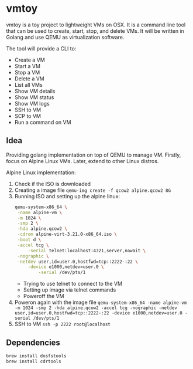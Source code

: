 # vmtoy

vmtoy is a toy project to lightweight VMs on OSX. It is a command line tool that can be used to create, start, stop, and delete VMs. It will be written in Golang and use QEMU as virtualization software.


The tool will provide a CLI to:
- Create a VM
- Start a VM
- Stop a VM
- Delete a VM
- List all VMs
- Show VM details
- Show VM status
- Show VM logs
- SSH to VM
- SCP to VM
- Run a command on VM


## Idea

Providing golang implementation on top of QEMU to manage VM. Firstly, focus on Alpine Linux VMs. Later, extend to other Linux distros.

Alpine Linux implementation:

1. Check if the ISO is downloaded
2. Creating a image file `qemu-img create -f qcow2 alpine.qcow2 8G`
3. Running ISO and setting up the alpine linux:
   ```bash
   qemu-system-x86_64 \
    -name alpine-vm \
    -m 1024 \
    -smp 2 \
    -hda alpine.qcow2 \
    -cdrom alpine-virt-3.21.0-x86_64.iso \
    -boot d \
    -accel tcg \
        -serial telnet:localhost:4321,server,nowait \
    -nographic \
    -netdev user,id=user.0,hostfwd=tcp::2222-:22 \
        -device e1000,netdev=user.0 \
            -serial /dev/pts/1
   ```
    - Trying to use telnet to connect to the VM
    - Setting up image via telnet commands
    - Poweroff the VM
4. Poweron again with the image file `qemu-system-x86_64 -name alpine-vm -m 1024 -smp 2 -hda alpine.qcow2 -accel tcg -nographic -netdev user,id=user.0,hostfwd=tcp::2222-:22 -device e1000,netdev=user.0 -serial /dev/pts/1`
5. SSH to VM `ssh -p 2222 root@localhost`



## Dependencies

```bash
brew install dosfstools
brew install cdrtools
```